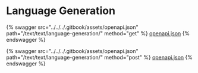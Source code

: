 # Language Generation

{% swagger src="../../../.gitbook/assets/openapi.json" path="/text/text/language-generation/" method="get" %}
[openapi.json](../../../.gitbook/assets/openapi.json)
{% endswagger %}

{% swagger src="../../../.gitbook/assets/openapi.json" path="/text/text/language-generation/" method="post" %}
[openapi.json](../../../.gitbook/assets/openapi.json)
{% endswagger %}
